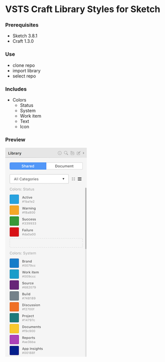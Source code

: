 # VSTS Craft Library Styles for Sketch

### Prerequisites
- Sketch 3.8.1
- Craft 1.3.0

### Use
- clone repo
- import library
- select repo

### Includes
- Colors
	+ Status
	+ System
	+ Work item
	+ Text
	+ Icon

### Preview
![Preview](img/preview.png)